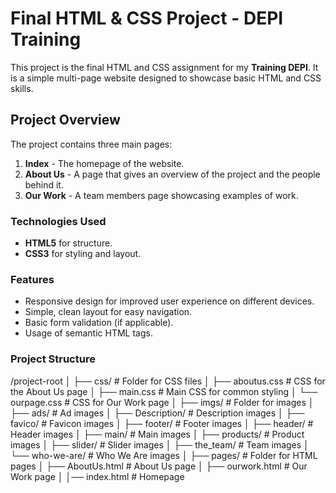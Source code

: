 # Final HTML & CSS Project - DEPI Training

This project is the final HTML and CSS assignment for my **Training DEPI**. It is a simple multi-page website designed to showcase basic HTML and CSS skills.

## Project Overview

The project contains three main pages:
1. **Index** - The homepage of the website.
2. **About Us** - A page that gives an overview of the project and the people behind it.
3. **Our Work** - A team members page showcasing examples of work.

### Technologies Used
- **HTML5** for structure.
- **CSS3** for styling and layout.

### Features
- Responsive design for improved user experience on different devices.
- Simple, clean layout for easy navigation.
- Basic form validation (if applicable).
- Usage of semantic HTML tags.

### Project Structure
/project-root
│
├── css/              # Folder for CSS files
│   ├── aboutus.css   # CSS for the About Us page
│   ├── main.css      # Main CSS for common styling
│   └── ourpage.css   # CSS for Our Work page
│
├── imgs/             # Folder for images
│   ├── ads/          # Ad images
│   ├── Description/  # Description images
│   ├── favico/       # Favicon images
│   ├── footer/       # Footer images
│   ├── header/       # Header images
│   ├── main/         # Main images
│   ├── products/     # Product images
│   ├── slider/       # Slider images
│   ├── the_team/     # Team images
│   └── who-we-are/   # Who We Are images
│
├── pages/            # Folder for HTML pages
│   ├── AboutUs.html  # About Us page
│   ├── ourwork.html  # Our Work page
│
│── index.html    # Homepage
